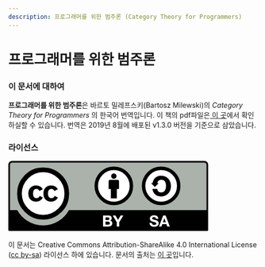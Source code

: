 ```yaml
---
description: 프로그래머를 위한 범주론 (Category Theory for Programmers)
---
```


# 프로그래머를 위한 범주론

### 이 문서에 대하여

**프로그래머를 위한 범주론**은 바르토 밀레프스키\(Bartosz Milewski\)의 _Category Theory for Programmers_ 의 한국어 번역입니다. 이 책의 pdf파일은[ 이 곳](https://github.com/hmemcpy/milewski-ctfp-pdf/releases/download/v1.3.0/category-theory-for-programmers.pdf)에서 확인하실할 수 있습니다. 번역은 2019년 8월에 배포된 v1.3.0 버전을 기준으로 삼았습니다.

### 라이선스

![](.gitbook/assets/ccbysa.png)

이 문서는 Creative Commons Attribution-ShareAlike 4.0 International License \([cc by-sa](http://creativecommons.org/licenses/by-sa/4.0/)\) 라이선스 하에 있습니다. 문서의 출처는 [이 곳](https://github.com/hmemcpy/milewski-ctfp-pdf/)입니다.





